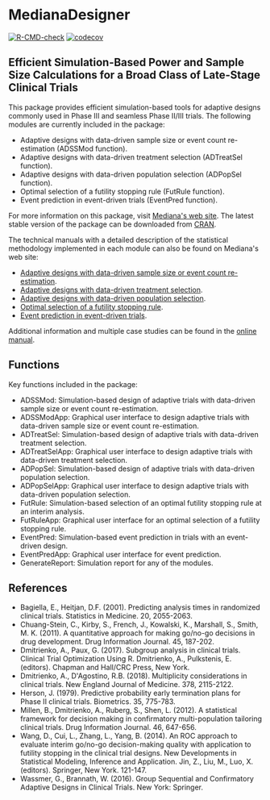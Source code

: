 # MedianaDesigner 

<!-- badges: start -->
[![R-CMD-check](https://github.com/medianasoft/MedianaDesignerPrivate/workflows/R-CMD-check/badge.svg?branch=master)](https://github.com/medianasoft/MedianaDesignerPrivate/actions)
[![codecov](https://codecov.io/gh/medianasoft/MedianaDesignerPrivate/branch/master/graph/badge.svg?token=NwvPou45uf)](https://codecov.io/gh/medianasoft/MedianaDesignerPrivate)
<!-- badges: end -->

## Efficient Simulation-Based Power and Sample Size Calculations for a Broad Class of Late-Stage Clinical Trials

This package provides efficient simulation-based tools for adaptive designs commonly used in Phase III and seamless Phase II/III trials. The following modules are currently included in the package:

* Adaptive designs with data-driven sample size or event count re-estimation (ADSSMod function).
* Adaptive designs with data-driven treatment selection (ADTreatSel function).
* Adaptive designs with data-driven population selection (ADPopSel function).
* Optimal selection of a futility stopping rule (FutRule function).
* Event prediction in event-driven trials (EventPred function).

For more information on this package, visit [Mediana's web site](http://www.mediana.us/free-software). The latest stable version of the package can be downloaded from [CRAN](https://cran.r-project.org/web/packages/MedianaDesigner/index.html). 

The technical manuals with a detailed description of the statistical methodology implemented in each module can also be found on Mediana's web site: 

* [Adaptive designs with data-driven sample size or event count re-estimation](http://www.mediana.us/MedianaDesigner/ADSSMod.pdf).
* [Adaptive designs with data-driven treatment selection](http://www.mediana.us/MedianaDesigner/ADTreatSel.pdf).
* [Adaptive designs with data-driven population selection](http://www.mediana.us/MedianaDesigner/ADPopSel.pdf).
* [Optimal selection of a futility stopping rule](http://www.mediana.us/MedianaDesigner/FutRule.pdf).
* [Event prediction in event-driven trials](http://www.mediana.us/MedianaDesigner/EventPred.pdf).

Additional information and multiple case studies can be found in the [online manual](https://medianasoft.github.io/MedianaDesigner).

## Functions

Key functions included in the package:

* ADSSMod: Simulation-based design of adaptive trials with data-driven sample size or event count re-estimation.
* ADSSModApp: Graphical user interface to design adaptive trials with data-driven sample size or event count re-estimation.
* ADTreatSel: Simulation-based design of adaptive trials with data-driven treatment selection.
* ADTreatSelApp: Graphical user interface to design adaptive trials with data-driven treatment selection.
* ADPopSel: Simulation-based design of adaptive trials with data-driven population selection.
* ADPopSelApp: Graphical user interface to design adaptive trials with data-driven population selection.
* FutRule: Simulation-based selection of an optimal futility stopping rule at an interim analysis.
* FutRuleApp: Graphical user interface for an optimal selection of a futility stopping rule.
* EventPred: Simulation-based event prediction in trials with an event-driven design.
* EventPredApp: Graphical user interface for event prediction.
* GenerateReport: Simulation report for any of the modules.

## References

* Bagiella, E., Heitjan, D.F. (2001). Predicting analysis times in randomized clinical trials. Statistics in Medicine. 20, 2055-2063.
* Chuang-Stein, C., Kirby, S., French, J., Kowalski, K., Marshall, S., Smith, M. K. (2011). A quantitative approach for making go/no-go decisions in drug development. Drug Information Journal. 45, 187-202.
* Dmitrienko, A., Paux, G. (2017). Subgroup analysis in clinical trials. Clinical Trial Optimization Using R. Dmitrienko, A., Pulkstenis, E. (editors). Chapman and Hall/CRC Press, New York.
* Dmitrienko, A., D'Agostino, R.B. (2018). Multiplicity considerations in clinical trials. New England Journal of Medicine. 378, 2115-2122.
* Herson, J. (1979). Predictive probability early termination plans for Phase II clinical trials. Biometrics. 35, 775-783.
* Millen, B., Dmitrienko, A., Ruberg, S., Shen, L. (2012). A statistical framework for decision making in confirmatory multi-population tailoring clinical trials. Drug Information Journal. 46, 647-656.
* Wang, D., Cui, L., Zhang, L., Yang, B. (2014). An ROC approach to evaluate interim go/no-go decision-making quality with application to futility stopping in the clinical trial designs. New Developments in Statistical Modeling, Inference and Application. Jin, Z., Liu, M., Luo, X. (editors). Springer, New York. 121-147.
* Wassmer, G., Brannath, W. (2016). Group Sequential and Confirmatory Adaptive Designs in Clinical Trials. New York: Springer.